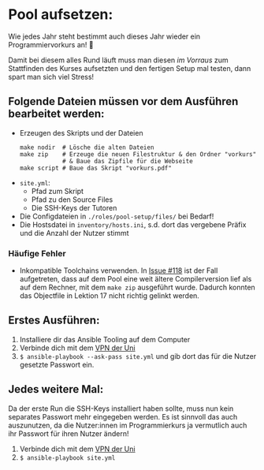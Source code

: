 # Pool aufsetzen:

Wie jedes Jahr steht bestimmt auch dieses Jahr wieder ein Programmiervorkurs an! :partying_face:

Damit bei diesem alles Rund läuft muss man diesen _im Vorraus_ zum Stattfinden des Kurses aufsetzten und den fertigen Setup mal testen, dann spart man sich viel Stress!

## Folgende Dateien müssen vor dem Ausführen bearbeitet werden:

- Erzeugen des Skripts und der Dateien
  ```
  make nodir  # Lösche die alten Dateien
  make zip    # Erzeuge die neuen Filestruktur & den Ordner "vorkurs"
              # & Baue das Zipfile für die Webseite
  make script # Baue das Skript "vorkurs.pdf"
  ```
- `site.yml`:
    - Pfad zum Skript
    - Pfad zu den Source Files
    - Die SSH-Keys der Tutoren
- Die Configdateien in `./roles/pool-setup/files/` bei Bedarf!
- Die Hostsdatei in `inventory/hosts.ini`, s.d. dort das vergebene Präfix und die Anzahl der Nutzer stimmt

### Häufige Fehler

- Inkompatible Toolchains verwenden. In [Issue #118](https://github.com/FachschaftMathPhysInfo/Programmiervorkurs/issues/118) ist der Fall aufgetreten, dass auf dem Pool eine weit ältere Compilerversion lief als auf dem Rechner, mit dem `make zip` ausgeführt wurde. Dadurch konnten das Objectfile in Lektion 17 nicht richtig gelinkt werden.

## Erstes Ausführen:

1. Installiere dir das Ansible Tooling auf dem Computer
2. Verbinde dich mit dem [VPN der Uni](https://www.urz.uni-heidelberg.de/de/service-katalog/netzwerk/vpn-virtual-private-network)
3. `$ ansible-playbook --ask-pass site.yml` und gib dort das für die Nutzer gesetzte Passwort ein.

## Jedes weitere Mal:

Da der erste Run die SSH-Keys installiert haben sollte, muss nun kein separates Passwort mehr eingegeben werden.
Es ist sinnvoll das auch auszunutzen, da die Nutzer:innen im Programmierkurs ja vermutlich auch ihr Passwort für ihren Nutzer ändern!

1. Verbinde dich mit dem [VPN der Uni](https://www.urz.uni-heidelberg.de/de/service-katalog/netzwerk/vpn-virtual-private-network)
2. `$ ansible-playbook site.yml`

